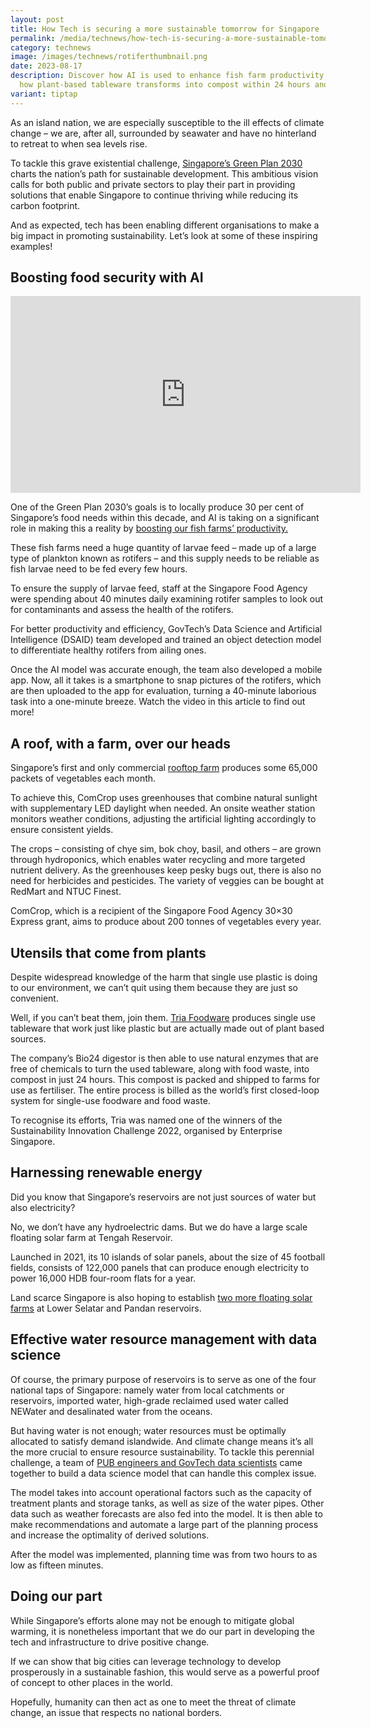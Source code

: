 ```yaml
---
layout: post
title: How Tech is securing a more sustainable tomorrow for Singapore
permalink: /media/technews/how-tech-is-securing-a-more-sustainable-tomorrow-for-singapore/
category: technews
image: /images/technews/rotiferthumbnail.png
date: 2023-08-17
description: Discover how AI is used to enhance fish farm productivity and learn
  how plant-based tableware transforms into compost within 24 hours and more!
variant: tiptap
---
```

As an island nation, we are especially susceptible to the ill effects of climate change – we are, after all, surrounded by seawater and have no hinterland to retreat to when sea levels rise. 

To tackle this grave existential challenge, [Singapore’s Green Plan 2030](https://www.straitstimes.com/singapore/pm-lee-highlights-spores-green-plan-in-meeting-with-commonwealth-leaders) charts the nation’s path for sustainable development. This ambitious vision calls for both public and private sectors to play their part in providing solutions that enable Singapore to continue thriving while reducing its carbon footprint. 

And as expected, tech has been enabling different organisations to make a big impact in promoting sustainability. Let’s look at some of these inspiring examples!

## Boosting food security with AI 

<iframe width="560" height="315" src="https://www.youtube.com/embed/0iWTtzzhaU8?si=kJpZFQ0ZSoVFWLpk&amp;controls=0" title="YouTube video player" frameborder="0" allow="accelerometer; autoplay; clipboard-write; encrypted-media; gyroscope; picture-in-picture; web-share" allowfullscreen=""></iframe>

One of the Green Plan 2030’s goals is to locally produce 30 per cent of Singapore’s food needs within this decade, and AI is taking on a significant role in making this a reality by [boosting our fish farms’ productivity.](https://www.tech.gov.sg/media/technews/how-ai-and-a-camera-phone-help-keep-food-on-our-tables) 

These fish farms need a huge quantity of larvae feed – made up of a large type of plankton known as rotifers – and this supply needs to be reliable as fish larvae need to be fed every few hours. 

To ensure the supply of larvae feed, staff at the Singapore Food Agency were spending about 40 minutes daily examining rotifer samples to look out for contaminants and assess the health of the rotifers.

For better productivity and efficiency, GovTech’s Data Science and Artificial Intelligence (DSAID) team developed and trained an object detection model to differentiate healthy rotifers from ailing ones. 

Once the AI model was accurate enough, the team also developed a mobile app. Now, all it takes is a smartphone to snap pictures of the rotifers, which are then uploaded to the app for evaluation, turning a 40-minute laborious task into a one-minute breeze. Watch the video in this article to find out more!

## A roof, with a farm, over our heads
Singapore’s first and only commercial [rooftop farm](https://www.thepeakmagazine.com.sg/gallery/interviews/comcrop-sustainable-food-urban-farming-vegetable-farm/) produces some 65,000 packets of vegetables each month. 

To achieve this, ComCrop uses greenhouses that combine natural sunlight with supplementary LED daylight when needed. An onsite weather station monitors weather conditions, adjusting the artificial lighting accordingly to ensure consistent yields. 

The crops – consisting of chye sim, bok choy, basil, and others – are grown through hydroponics, which enables water recycling and more targeted nutrient delivery. As the greenhouses keep pesky bugs out, there is also no need for herbicides and pesticides. The variety of veggies can be bought at RedMart and NTUC Finest. 

ComCrop, which is a recipient of the Singapore Food Agency 30×30 Express grant, aims to produce about 200 tonnes of vegetables every year.  

## Utensils that come from plants 
Despite widespread knowledge of the harm that single use plastic is doing to our environment, we can’t quit using them because they are just so convenient. 

Well, if you can’t beat them, join them. [Tria Foodware](https://triafoodware.com/bio24/) produces single use tableware that work just like plastic but are actually made out of plant based sources. 

The company’s Bio24 digestor is then able to use natural enzymes that are free of chemicals to turn the used tableware, along with food waste, into compost in just 24 hours. This compost is packed and shipped to farms for use as fertiliser. The entire process is billed as the world’s first closed-loop system for single-use foodware and food waste. 

To recognise its efforts, Tria was named one of the winners of the Sustainability Innovation Challenge 2022, organised by Enterprise Singapore.

## Harnessing renewable energy 
Did you know that Singapore’s reservoirs are not just sources of water but also electricity? 

No, we don’t have any hydroelectric dams. But we do have a large scale floating solar farm at Tengah Reservoir. 

Launched in 2021, its 10 islands of solar panels, about the size of 45 football fields, consists of 122,000 panels that can produce enough electricity to power 16,000 HDB four-room flats for a year.

Land scarce Singapore is also hoping to establish [two more floating solar farms](https://www.straitstimes.com/singapore/environment/pub-eyes-2-large-scale-floating-solar-farms-at-lower-seletar-and-pandan) at Lower Selatar and Pandan reservoirs.  

## Effective water resource management with data science
Of course, the primary purpose of reservoirs is to serve as one of the four national taps of Singapore: namely water from local catchments or reservoirs, imported water, high-grade reclaimed used water called NEWater and desalinated water from the oceans.

But having water is not enough; water resources must be optimally allocated to satisfy demand islandwide. And climate change means it’s all the more crucial to ensure resource sustainability. To tackle this perennial challenge, a team of [PUB engineers and GovTech data scientists](https://www.tech.gov.sg/media/technews/from-source-to-sink) came together to build a data science model that can handle this complex issue. 

The model takes into account operational factors such as the capacity of treatment plants and storage tanks, as well as size of the water pipes. Other data such as weather forecasts are also fed into the model. It is then able to make recommendations and automate a large part of the planning process and increase the optimality of derived solutions. 

After the model was implemented, planning time was from two hours to as low as fifteen minutes.

## Doing our part

While Singapore’s efforts alone may not be enough to mitigate global warming, it is nonetheless important that we do our part in developing the tech and infrastructure to drive positive change.

If we can show that big cities can leverage technology to develop prosperously in a sustainable fashion, this would serve as a powerful proof of concept to other places in the world. 

Hopefully, humanity can then act as one to meet the threat of climate change, an issue that respects no national borders.